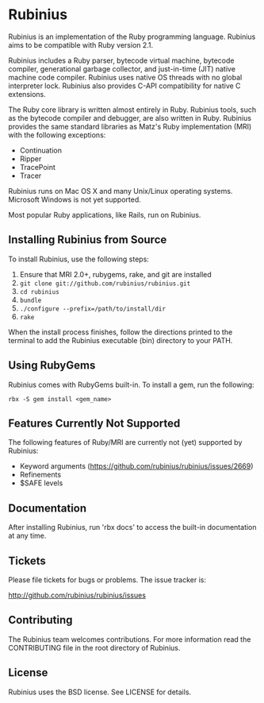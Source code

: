 # Rubinius

Rubinius is an implementation of the Ruby programming language. Rubinius aims
to be compatible with Ruby version 2.1.

Rubinius includes a Ruby parser, bytecode virtual machine, bytecode compiler,
generational garbage collector, and just-in-time (JIT) native machine code
compiler. Rubinius uses native OS threads with no global interpreter lock.
Rubinius also provides C-API compatibility for native C extensions.

The Ruby core library is written almost entirely in Ruby. Rubinius tools, such
as the bytecode compiler and debugger, are also written in Ruby.  Rubinius
provides the same standard libraries as Matz's Ruby implementation (MRI) with
the following exceptions:

* Continuation
* Ripper
* TracePoint
* Tracer

Rubinius runs on Mac OS X and many Unix/Linux operating systems.  Microsoft
Windows is not yet supported.

Most popular Ruby applications, like Rails, run on Rubinius.

## Installing Rubinius from Source

To install Rubinius, use the following steps:

1. Ensure that MRI 2.0+, rubygems, rake, and git are installed
2. ``git clone git://github.com/rubinius/rubinius.git``
3. ``cd rubinius``
4. ``bundle``
5. ``./configure --prefix=/path/to/install/dir``
6. ``rake``

When the install process finishes, follow the directions printed to the
terminal to add the Rubinius executable (bin) directory to your PATH.

## Using RubyGems

Rubinius comes with RubyGems built-in. To install a gem, run the following:

``rbx -S gem install <gem_name>``

## Features Currently Not Supported

The following features of Ruby/MRI are currently not (yet) supported by
Rubinius:

* Keyword arguments (https://github.com/rubinius/rubinius/issues/2669)
* Refinements
* $SAFE levels

## Documentation

After installing Rubinius, run 'rbx docs' to access the built-in documentation
at any time.

## Tickets

Please file tickets for bugs or problems. The issue tracker is:

http://github.com/rubinius/rubinius/issues

## Contributing

The Rubinius team welcomes contributions. For more information read the
CONTRIBUTING file in the root directory of Rubinius.

## License

Rubinius uses the BSD license. See LICENSE for details.